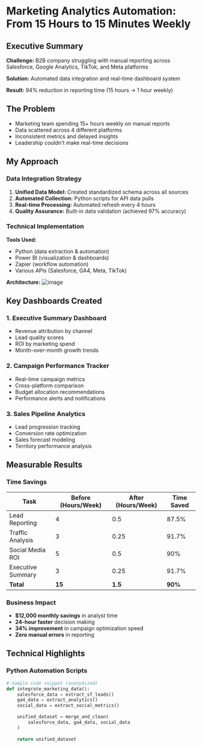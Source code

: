 # Marketing Analytics Automation: From 15 Hours to 15 Minutes Weekly

## Executive Summary
**Challenge:** B2B company struggling with manual reporting across Salesforce, Google Analytics, TikTok, and Meta platforms

**Solution:** Automated data integration and real-time dashboard system

**Result:** 94% reduction in reporting time (15 hours → 1 hour weekly)

## The Problem
- Marketing team spending 15+ hours weekly on manual reports
- Data scattered across 4 different platforms
- Inconsistent metrics and delayed insights
- Leadership couldn't make real-time decisions

## My Approach

### Data Integration Strategy
1. **Unified Data Model:** Created standardized schema across all sources
2. **Automated Collection:** Python scripts for API data pulls
3. **Real-time Processing:** Automated refresh every 4 hours
4. **Quality Assurance:** Built-in data validation (achieved 97% accuracy)

### Technical Implementation
**Tools Used:**
- Python (data extraction & automation)
- Power BI (visualization & dashboards)
- Zapier (workflow automation)
- Various APIs (Salesforce, GA4, Meta, TikTok)

**Architecture:**
![image](https://github.com/user-attachments/assets/317931f0-bbc4-4a19-8f77-84af58503dfc)


## Key Dashboards Created

### 1. Executive Summary Dashboard
- Revenue attribution by channel
- Lead quality scores
- ROI by marketing spend
- Month-over-month growth trends

### 2. Campaign Performance Tracker
- Real-time campaign metrics
- Cross-platform comparison
- Budget allocation recommendations
- Performance alerts and notifications

### 3. Sales Pipeline Analytics
- Lead progression tracking
- Conversion rate optimization
- Sales forecast modeling
- Territory performance analysis

## Measurable Results

### Time Savings
| Task | Before (Hours/Week) | After (Hours/Week) | Time Saved |
|------|--------------------|--------------------|------------|
| Lead Reporting | 4 | 0.5 | 87.5% |
| Traffic Analysis | 3 | 0.25 | 91.7% |
| Social Media ROI | 5 | 0.5 | 90% |
| Executive Summary | 3 | 0.25 | 91.7% |
| **Total** | **15** | **1.5** | **90%** |

### Business Impact
- **$12,000 monthly savings** in analyst time
- **24-hour faster** decision making
- **34% improvement** in campaign optimization speed
- **Zero manual errors** in reporting

## Technical Highlights

### Python Automation Scripts
```python
# Sample code snippet (anonymized)
def integrate_marketing_data():
    salesforce_data = extract_sf_leads()
    ga4_data = extract_analytics()
    social_data = extract_social_metrics()
    
    unified_dataset = merge_and_clean(
        salesforce_data, ga4_data, social_data
    )
    
    return unified_dataset
